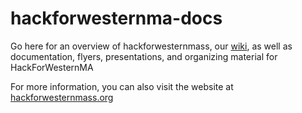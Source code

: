 hackforwesternma-docs
=====================

Go here for an overview of hackforwesternmass, our [wiki](https://github.com/hackforwesternmass/hackforwesternma-docs/wiki), as well as documentation, flyers, presentations, and organizing material for HackForWesternMA

For more information, you can also visit the website at [hackforwesternmass.org](http://hackforwesternmass.org)
